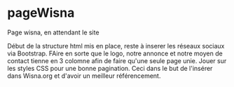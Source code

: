 # pageWisna
Page wisna, en attendant le site

Début de la structure html mis en place, reste à inserer les réseaux sociaux via Bootstrap. 
FAire en sorte que le logo, notre annonce et notre moyen de contact tienne en 3 colomne afin de faire qu'une seule page unie.
Jouer sur les styles CSS pour une bonne pagination. 
Ceci dans le but de l'insérer dans Wisna.org et d'avoir un meilleur référencement.
